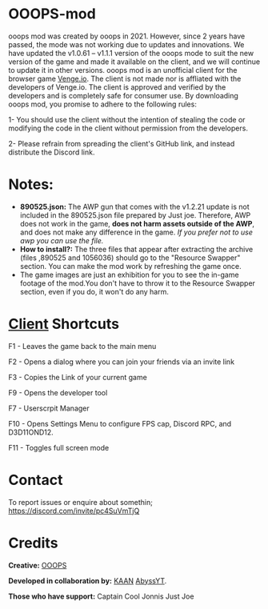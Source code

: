 # OOOPS-mod
ooops mod was created by ooops in 2021. However, since 2 years have passed, the mode was not working due to updates and innovations. We have updated the v1.0.61 – v1.1.1 version of the ooops mode to suit the new version of the game and made it available on the client, and we will continue to update it in other versions. ooops mod is an unofficial client for the browser game [Venge.io](Venge.io). The client is not made nor is affliated with the developers of Venge.io. The client is approved and verified by the developers and is completely safe for consumer use. By downloading ooops mod, you promise to adhere to the following rules:

1- You should use the client without the intention of stealing the code or modifying the code in the client without permission from the developers.

2- Please refrain from spreading the client's GitHub link, and instead distribute the Discord link. 

# Notes:
- **890525.json:** The AWP gun that comes with the v1.2.21 update is not included in the 890525.json file prepared by Just joe. Therefore, AWP does not work in the game, **does not harm assets outside of the AWP**, and does not make any difference in the game. _If you prefer not to use awp you can use the file._
- **How to install?:** The three files that appear after extracting the archive (files ,890525 and 1056036) should go to the "Resource Swapper" section. You can make the mod work by refreshing the game once.
- The game images are just an exhibition for you to see the in-game footage of the mod.You don't have to throw it to the Resource Swapper section, even if you do, it won't do any harm.

# [Client](https://social.venge.io/client) Shortcuts
F1 - Leaves the game back to the main menu

F2 - Opens a dialog where you can join your friends via an invite link

F3 - Copies the Link of your current game

F9 - Opens the developer tool

F7 - Userscrpit Manager

F10 - Opens Settings Menu to configure FPS cap, Discord RPC, and D3D11OND12.

F11 - Toggles full screen mode

# Contact
To report issues or enquire about somethin; 
https://discord.com/invite/pc4SuVmTjQ
#  Credits
**Creative:**
[OOOPS](https://youtube.com/@OOOPSio?si=KjjgGN1gNQo6A8sd)

**Developed in collaboration by:** 
[KAAN](https://youtube.com/@KAANvg?si=ygdbqbT-whYhZeKg) 
[AbyssYT](https://youtube.com/@abyssytvenge6643?si=LlEMkb4DZ5TECYn3).

**Those who have support:**
Captain Cool
Jonnis
Just Joe